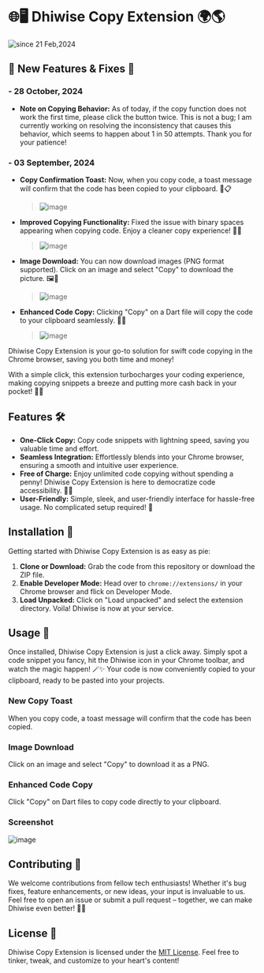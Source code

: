 

# 🌐🖥️ Dhiwise Copy Extension 🌍🌎

<p>
  <img src="https://komarev.com/ghpvc/?username=dhiwise-exts&label=Dhiwise%20Extension&color=0e75b6&style=flat" alt="since 21 Feb,2024" />
</p>

## 🚀 New Features & Fixes 🎉 
### - 28 October, 2024

- **Note on Copying Behavior:** As of today, if the copy function does not work the first time, please click the button twice. This is not a bug; I am currently working on resolving the inconsistency that causes this behavior, which seems to happen about 1 in 50 attempts. Thank you for your patience! 

###  - 03 September, 2024

- **Copy Confirmation Toast:** Now, when you copy code, a toast message will confirm that the code has been copied to your clipboard. 🚀📋
  > ![image](https://github.com/user-attachments/assets/cb5fdfa3-be63-4d00-b4aa-14a3c3cb23e2)
- **Improved Copying Functionality:** Fixed the issue with binary spaces appearing when copying code. Enjoy a cleaner copy experience! 🧹✨
  >![image](https://github.com/user-attachments/assets/6fb45595-a6a6-482d-adbf-be7739c432e6)
- **Image Download:** You can now download images (PNG format supported). Click on an image and select "Copy" to download the picture. 🖼️💾
  >![image](https://github.com/user-attachments/assets/ae19359a-b9b4-4d0e-b8b8-3d3fec6201b4)
- **Enhanced Code Copy:** Clicking "Copy" on a Dart file will copy the code to your clipboard seamlessly. 📂🔗
  >![image](https://github.com/user-attachments/assets/6010b366-4720-4321-852b-da92ad2bc5d7)

Dhiwise Copy Extension is your go-to solution for swift code copying in the Chrome browser, saving you both time and money! 

With a simple click, this extension turbocharges your coding experience, making copying snippets a breeze and putting more cash back in your pocket! 🎉💸

## Features 🛠️

- **One-Click Copy:** Copy code snippets with lightning speed, saving you valuable time and effort.
- **Seamless Integration:** Effortlessly blends into your Chrome browser, ensuring a smooth and intuitive user experience.
- **Free of Charge:** Enjoy unlimited code copying without spending a penny! Dhiwise Copy Extension is here to democratize code accessibility. 💸🆓
- **User-Friendly:** Simple, sleek, and user-friendly interface for hassle-free usage. No complicated setup required! 🙌

## Installation 🔧

Getting started with Dhiwise Copy Extension is as easy as pie:

1. **Clone or Download:** Grab the code from this repository or download the ZIP file.
2. **Enable Developer Mode:** Head over to `chrome://extensions/` in your Chrome browser and flick on Developer Mode.
3. **Load Unpacked:** Click on "Load unpacked" and select the extension directory. Voila! Dhiwise is now at your service.

## Usage 🚀

Once installed, Dhiwise Copy Extension is just a click away. Simply spot a code snippet you fancy, hit the Dhiwise icon in your Chrome toolbar, and watch the magic happen! 🪄✨ Your code is now conveniently copied to your clipboard, ready to be pasted into your projects.

### New Copy Toast
When you copy code, a toast message will confirm that the code has been copied.

### Image Download
Click on an image and select "Copy" to download it as a PNG.

### Enhanced Code Copy
Click "Copy" on Dart files to copy code directly to your clipboard.

### Screenshot
![image](https://github.com/isaka-james/dhiwise-copy-extension/assets/76619967/a0ff19cc-0457-41fd-95a7-54586fafded7)

## Contributing 🤝

We welcome contributions from fellow tech enthusiasts! Whether it's bug fixes, feature enhancements, or new ideas, your input is invaluable to us. Feel free to open an issue or submit a pull request – together, we can make Dhiwise even better! 💪🌟

## License 📜

Dhiwise Copy Extension is licensed under the [MIT License](LICENSE). Feel free to tinker, tweak, and customize to your heart's content!

